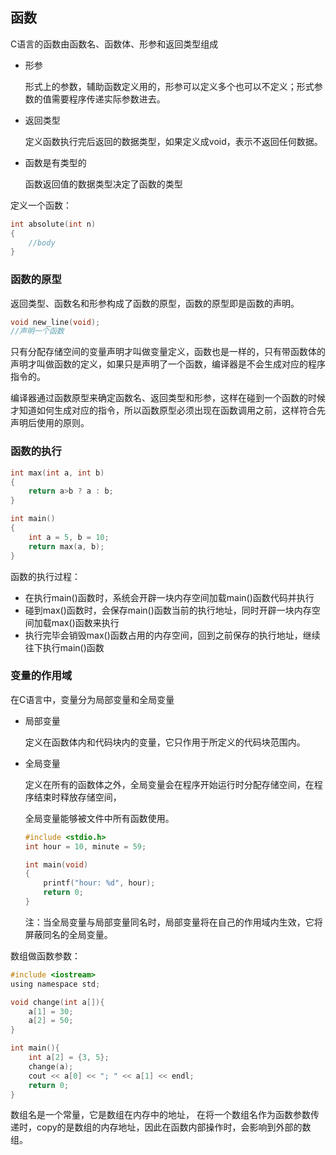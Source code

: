 ## 函数

C语言的函数由函数名、函数体、形参和返回类型组成

- 形参

  形式上的参数，辅助函数定义用的，形参可以定义多个也可以不定义；形式参数的值需要程序传递实际参数进去。

- 返回类型

  定义函数执行完后返回的数据类型，如果定义成void，表示不返回任何数据。

- 函数是有类型的

  函数返回值的数据类型决定了函数的类型

定义一个函数：

```c
int absolute(int n)
{
    //body
}
```


### 函数的原型

返回类型、函数名和形参构成了函数的原型，函数的原型即是函数的声明。

```c
void new_line(void);
//声明一个函数
```

只有分配存储空间的变量声明才叫做变量定义，函数也是一样的，只有带函数体的声明才叫做函数的定义，如果只是声明了一个函数，编译器是不会生成对应的程序指令的。

编译器通过函数原型来确定函数名、返回类型和形参，这样在碰到一个函数的时候才知道如何生成对应的指令，所以函数原型必须出现在函数调用之前，这样符合先声明后使用的原则。



### 函数的执行
```c
int max(int a, int b)
{
	return a>b ? a : b;
}

int main()
{
	int a = 5, b = 10; 
	return max(a, b);
}
```
函数的执行过程：
- 在执行main()函数时，系统会开辟一块内存空间加载main()函数代码并执行
- 碰到max()函数时，会保存main()函数当前的执行地址，同时开辟一块内存空间加载max()函数来执行
- 执行完毕会销毁max()函数占用的内存空间，回到之前保存的执行地址，继续往下执行main()函数






### 变量的作用域
在C语言中，变量分为局部变量和全局变量
- 局部变量

  定义在函数体内和代码块内的变量，它只作用于所定义的代码块范围内。

- 全局变量

  定义在所有的函数体之外，全局变量会在程序开始运行时分配存储空间，在程序结束时释放存储空间，

  全局变量能够被文件中所有函数使用。

  ```c
  #include <stdio.h>
  int hour = 10, minute = 59;

  int main(void)
  {
      printf("hour: %d", hour);
      return 0;
  }
  ```

  注：当全局变量与局部变量同名时，局部变量将在自己的作用域内生效，它将屏蔽同名的全局变量。



数组做函数参数：

```c
#include <iostream>
using namespace std;

void change(int a[]){
    a[1] = 30;
    a[2] = 50;
}

int main(){
    int a[2] = {3, 5};
    change(a);
    cout << a[0] << "; " << a[1] << endl;
    return 0;
}
```
数组名是一个常量，它是数组在内存中的地址，
在将一个数组名作为函数参数传递时，copy的是数组的内存地址，因此在函数内部操作时，会影响到外部的数组。



